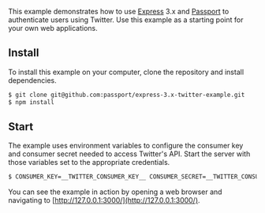 This example demonstrates how to use [Express](http://expressjs.com/) 3.x and
[Passport](http://passportjs.org/) to authenticate users using Twitter.  Use
this example as a starting point for your own web applications.

## Install

To install this example on your computer, clone the repository and install
dependencies.

```bash
$ git clone git@github.com:passport/express-3.x-twitter-example.git
$ npm install
```

## Start

The example uses environment variables to configure the consumer key and
consumer secret needed to access Twitter's API.  Start the server with those
variables set to the appropriate credentials.

```bash
$ CONSUMER_KEY=__TWITTER_CONSUMER_KEY__ CONSUMER_SECRET=__TWITTER_CONSUMER_SECRET__ node server.js
```

You can see the example in action by opening a web browser and navigating to
[http://127.0.0.1:3000/](http://127.0.0.1:3000/).
